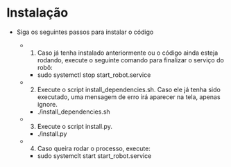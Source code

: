 # Instalação

  * Siga os seguintes passos para instalar o código

    - 1) Caso já tenha instalado anteriormente ou o código ainda esteja rodando,
      execute o seguinte comando para finalizar o serviço do robô:

        * sudo systemctl stop start_robot.service
    
    - 2) Execute o script install_dependencies.sh. Caso ele já tenha sido 
      executado, uma mensagem de erro irá aparecer na tela, apenas ignore.

        * ./install_dependencies.sh

    - 3) Execute o script install.py.

        * ./install.py

    - 4) Caso queira rodar o processo, execute:

        * sudo systemclt start start_robot.service